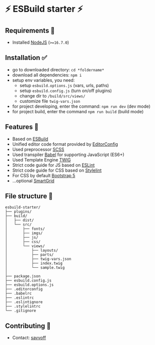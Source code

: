 # ⚡ ESBuild starter ⚡

## Requirements 📛
* Installed [NodeJS](https://nodejs.org/en/) (`>=16.7.0`)

## Installation ✅
* go to downloaded directory: `cd *foldername*`
* download all dependencies: `npm i`
* setup env variables, you need:
  * setup `esbuild.options.js` (vars, urls, paths)
  * setup `esbuild.config.js` (turn on/off plugins)
  * change dir to `/build/src/views/`
  * customize file `twig-vars.json`
* for project developing, enter the command: `npm run dev` (dev mode)
* for project build, enter the command `npm run build` (build mode)

## Features 🎉
* Based on [ESBuild](https://esbuild.github.io/)
* Unified editor code format provided by [EditorConfig](https://editorconfig.org/)
* Used preprocessor [SCSS](https://sass-lang.com/)
* Used transpiler [Babel](https://babeljs.io/) for supporting JavaScript (ES6+)
* Used Template Engine [TWIG](https://github.com/twigjs/twig.js/wiki)
* Strict code guide for JS based on [ESLint](https://eslint.org/)
* Strict code guide for CSS based on [Stylelint](https://stylelint.io/)
* For CSS by default [Bootstrap 5](https://getbootstrap.com/docs/5.1/getting-started/introduction/)
* ...optional [SmartGrid](https://github.com/dmitry-lavrik/smart-grid)

## File structure 📁

```
esbuild-starter/
├── plugins/
├── build/
│   ├── dist/
│   └── src/
│       ├── fonts/
│       ├── imgs/
│       ├── js/
│       ├── css/
│       └── views/
│           ├── layouts/
│           ├── parts/
│           ├── twig-vars.json    
│           ├── index.twig    
│           └── sample.twig    
│     
├── package.json
├── esbuild.config.js
├── esbuild.options.js
├── .editorconfig
├── .babelrc
├── .eslintrc
├── .eslintignore
├── .stylelintrc
└── .gitignore
```

## Contributing 🤙
* Contact: [savvoff](https://t.me/savvoff)
